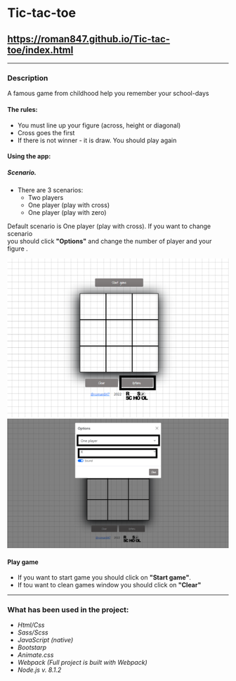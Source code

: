 # Tic-tac-toe

## https://roman847.github.io/Tic-tac-toe/index.html

---

### Description

A famous game from childhood help you remember your school-days

#### The rules:

- You must line up your figure (across, height or diagonal)
- Cross goes the first
- If there is not winner - it is draw. You should play again

#### Using the app:

##### Scenario.

- There are 3 scenarios:
  - Two players
  - One player (play with cross)
  - One player (play with zero)

Default scenario is One player (play with cross). If you want to change scenario  
you should click **"Options"** and change the number of player and your figure .

!["Click on "Options""](1.png)
!["Change scenario and your figure"](2.png)

#### Play game

- If you want to start game you should click on **"Start game"**.
- If tou want to clean games window you should click on **"Clear"**

---

### What has been used in the project:

- _Html/Css_
- _Sass/Scss_
- _JavaScript (native)_
- _Bootstarp_
- _Animate.css_
- _Webpack (Full project is built with Webpack)_
- _Node.js v. 8.1.2_
